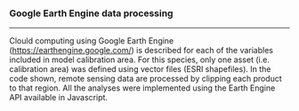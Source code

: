 ### Google Earth Engine data processing
----------
Clould computing using Google Earth Engine (https://earthengine.google.com/) is described for each of the variables included in model calibration area. For this species, only one asset (i.e. calibration area) was defined using vector files (ESRI shapefiles). In the code shown, remote sensing data are processed by clipping each product to that region. All the analyses were implemented using the Earth Engine API available in Javascript.